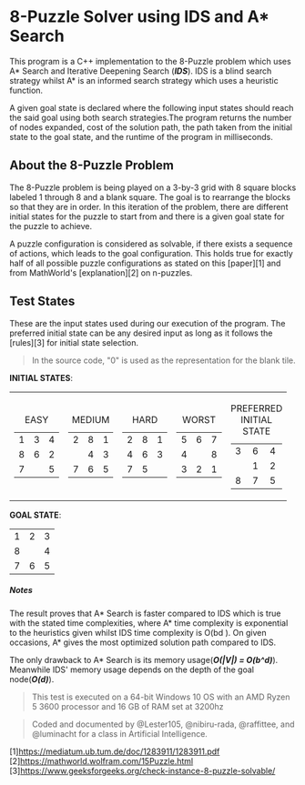# 8-Puzzle Solver using IDS and A\* Search

This program is a C++ implementation to the 8-Puzzle problem which uses A\* Search
and Iterative Deepening Search (**_IDS_**). IDS is a blind search strategy whilst A\* is an
informed search strategy which uses a heuristic function.

A given goal state is declared where the following input states should reach the said
goal using both search strategies.The program returns the number of nodes expanded, cost
of the solution path, the path taken from the initial state to the goal state, and
the runtime of the program in milliseconds.

## About the 8-Puzzle Problem

The 8-Puzzle problem is being played on a 3-by-3 grid with 8 square blocks labeled 1
through 8 and a blank square. The goal is to rearrange the blocks so that they are in
order. In this iteration of the problem, there are different initial states for the puzzle to
start from and there is a given goal state for the puzzle to achieve.

A puzzle configuration is considered as solvable, if there exists a sequence of actions,
which leads to the goal configuration. This holds true for exactly half of all possible puzzle
configurations as stated on this [paper][1] and from MathWorld's [explanation][2] on n-puzzles.

## Test States

These are the input states used during our execution of the program. The preferred initial
state can be any desired input as long as it follows the [rules][3] for initial state selection.

> In the source code, "0" is used as the representation for the blank tile.

**INITIAL STATES**:

<table>
  <tr>
    <td>
      <table>
        <caption>EASY</caption>
        <tr>
          <td>1</td>
          <td>3</td>
          <td>4</td>
        </tr>
        <tr>
          <td>8</td>
          <td>6</td>
          <td>2</td>
        </tr>
        <tr>
          <td>7</td>
          <td> </td>
          <td>5</td>
        </tr>
      </table>
    </td>
    <td>
      <table>
        <caption>MEDIUM</caption>
        <tr>
          <td>2</td>
          <td>8</td>
          <td>1</td>
        </tr>
        <tr>
          <td> </td>
          <td>4</td>
          <td>3</td>
        </tr>
        <tr>
          <td>7</td>
          <td>6</td>
          <td>5</td>
        </tr>
      </table>
    </td>
    <td>
      <table>
        <caption>HARD</caption>
        <tr>
          <td>2</td>
          <td>8</td>
          <td>1</td>
        </tr>
        <tr>
          <td>4</td>
          <td>6</td>
          <td>3</td>
        </tr>
        <tr>
          <td>7</td>
          <td>5</td>
          <td> </td>
        </tr>
      </table>
    </td>
    <td>
      <table>
        <caption>WORST</caption>
        <tr>
          <td>5</td>
          <td>6</td>
          <td>7</td>
        </tr>
        <tr>
          <td>4</td>
          <td> </td>
          <td>8</td>
        </tr>
        <tr>
          <td>3</td>
          <td>2</td>
          <td>1</td>
        </tr>
      </table>
    </td>
    <td>
    <table>
        <caption>PREFERRED INITIAL STATE</caption>
        <tr>
          <td>3</td>
          <td>6</td>
          <td>4</td>
        </tr>
        <tr>
          <td> </td>
          <td>1</td>
          <td>2</td>
        </tr>
        <tr>
          <td>8</td>
          <td>7</td>
          <td>5</td>
        </tr>
      </table>
    </td>
  </tr>
</table>

**GOAL STATE**:

<table>
  <tr>
    <td>1</td>
    <td>2</td>
    <td>3</td>
  </tr>
  <tr>
    <td>8</td>
    <td> </td>
    <td>4</td>
  </tr>
  <tr>
    <td>7</td>
    <td>6</td>
    <td>5</td>
  </tr>
</table>

##### Notes

The result proves that A* Search is faster compared to IDS which is true with the stated
time complexities, where A* time complexity is exponential to the heuristics given whilst
IDS time complexity is O(bd ). On given occasions, A\* gives the most optimized solution
path compared to IDS.

The only drawback to A\* Search is its memory usage(**_O(|V|) = O(b^d)_**). Meanwhile IDS' memory
usage depends on the depth of the goal node(**_O(d)_**).

> This test is executed on a 64-bit Windows 10 OS with an AMD Ryzen 5 3600
> processor and 16 GB of RAM set at 3200hz

> Coded and documented by @Lester105, @nibiru-rada, @raffittee, and @luminacht for a class
> in Artificial Intelligence.

[1]https://mediatum.ub.tum.de/doc/1283911/1283911.pdf
[2]https://mathworld.wolfram.com/15Puzzle.html
[3]https://www.geeksforgeeks.org/check-instance-8-puzzle-solvable/
